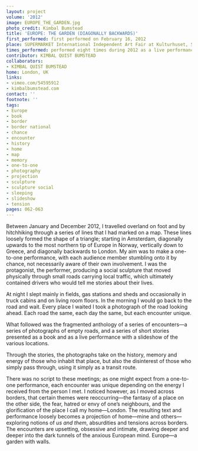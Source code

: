 ```yaml
---
layout: project
volume: '2012'
image: EUROPE_THE_GARDEN.jpg
photo_credit: Kimbal Bumstead
title: 'EUROPE: THE GARDEN (DIAGONALLY BACKWARDS)'
first_performed: first performed on February 16, 2012
place: SUPERMARKET International Independent Art Fair at Kulturhuset, Stockholm, Sweden
times_performed: performed eight times during 2012 as a live performance performed everyday between January and December 2012 as a journey performance
contributor: KIMBAL QUIST BUMSTEAD 
collaborators:
- KIMBAL QUIST BUMSTEAD
home: London, UK
links:
- vimeo.com/54595912
- kimbalbumstead.com
contact: ''
footnote: ''
tags:
- Europe
- book
- border
- border national
- chance
- encounter
- history
- home
- map
- memory
- one-to-one
- photography
- projection
- sculpture
- sculpture social
- sleeping
- slideshow
- tension
pages: 062-063
---
```


Between January and December 2012, I travelled overland on foot and by hitchhiking through a series of lines that I had marked on a map. These lines loosely formed the shape of a triangle; starting in Amsterdam, diagonally upwards to the most northern tip of Europe in Norway, vertically down to Greece, and diagonally backwards to London. My aim was to make a one-to-one performance, with each audience member stumbling onto it by chance, not necessarily aware of their own involvement. I was the protagonist, the performer, producing a social sculpture that moved physically through small roads carrying local traffic, which ultimately contained drivers who would tell me stories about their lives.

At night I slept mainly in fields, gas stations and sheds and occasionally in truck cabins and on living room floors. In the morning I would go back to the road and wait. Every place I waited I took a photograph of the road looking ahead. Each road the same, each day the same, but each encounter unique.

What followed was the fragmented anthology of a series of encounters—a series of photographs of empty roads, and a series of short stories presented as a book and as a live performance with a slideshow of the various locations.

Through the stories, the photographs take on the history, memory and energy of those who inhabit that place, but also the disinterest of those who simply pass through, using it simply as a transit route.

There was no script to these meetings; as one might expect from a one-to-one performance, each encounter was unique depending on the energy I received from the person I met. I noticed however, as I moved across borders, that certain themes were reoccurring—the fantasy of a place on the other side, the fear, hatred or envy of one’s neighbours, and the glorification of the place I call my home—London. The resulting text and performance loosely becomes a projection of home—mine and others—exploring notions of _us and them_, absurdities and tensions across borders. The encounters are upsetting, obsessive and intimate, drawing deeper and deeper into the dark tunnels of the anxious European mind. Europe—a garden with walls.
